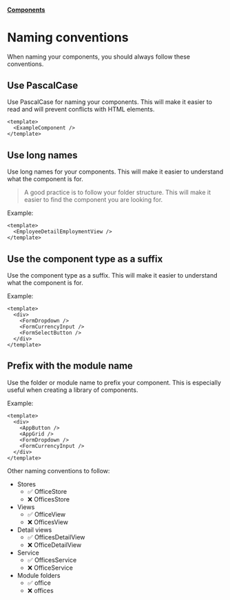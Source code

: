 #### [Components](/components.md)

# Naming conventions

When naming your components, you should always follow these conventions.

## Use PascalCase

Use PascalCase for naming your components. This will make it easier to read and will prevent conflicts with HTML elements.

```vue
<template>
  <ExampleComponent />
</template>
```

## Use long names

Use long names for your components. This will make it easier to understand what the component is for.

> A good practice is to follow your folder structure. This will make it easier to find the component you are looking for.

Example:

```vue
<template>
  <EmployeeDetailEmploymentView />
</template>
```

## Use the component type as a suffix

Use the component type as a suffix. This will make it easier to understand what the component is for.

Example:

```vue
<template>
  <div>
    <FormDropdown />
    <FormCurrencyInput />
    <FormSelectButton />
  </div>
</template>
```

## Prefix with the module name

Use the folder or module name to prefix your component. This is especially useful when creating a library of components.

Example:

```vue
<template>
  <div>
    <AppButton />
    <AppGrid />
    <FormDropdown />
    <FormCurrencyInput />
  </div>
</template>
```

Other naming conventions to follow:

- Stores
    - ✅ OfficeStore
    - ❌ OfficesStore
- Views
    - ✅ OfficeView
    - ❌ OfficesView
- Detail views
    - ✅ OfficesDetailView
    - ❌ OfficeDetailView
- Service
    - ✅ OfficesService
    - ❌ OfficeService
- Module folders
    - ✅ office
    - ❌ offices